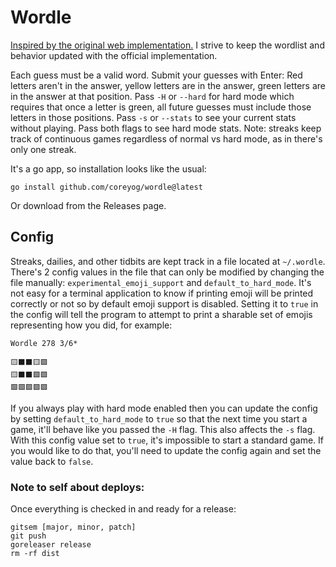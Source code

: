 # Wordle

[Inspired by the original web implementation.](https://www.powerlanguage.co.uk/wordle/) I strive to keep the wordlist and behavior updated with the official implementation.

Each guess must be a valid word. Submit your guesses with Enter: Red letters aren't in the answer, yellow letters are in the answer, green letters are in the answer at that position. Pass `-H` or `--hard` for hard mode which requires that once a letter is green, all future guesses must include those letters in those positions. Pass `-s` or `--stats` to see your current stats without playing. Pass both flags to see hard mode stats. Note: streaks keep track of continuous games regardless of normal vs hard mode, as in there's only one streak.

It's a go app, so installation looks like the usual:

    go install github.com/coreyog/wordle@latest

Or download from the Releases page.

## Config

Streaks, dailies, and other tidbits are kept track in a file located at `~/.wordle`. There's 2 config values in the file that can only be modified by changing the file manually: `experimental_emoji_support` and `default_to_hard_mode`. It's not easy for a terminal application to know if printing emoji will be printed correctly or not so by default emoji support is disabled. Setting it to `true` in the config will tell the program to attempt to print a sharable set of emojis representing how you did, for example:

```
Wordle 278 3/6*

🟨⬛⬛🟨🟩
🟨⬛⬛🟩🟩
🟩🟩🟩🟩🟩
```

If you always play with hard mode enabled then you can update the config by setting `default_to_hard_mode` to `true` so that the next time you start a game, it'll behave like you passed the `-H` flag. This also affects the `-s` flag. With this config value set to `true`, it's impossible to start a standard game. If you would like to do that, you'll need to update the config again and set the value back to `false`.

### Note to self about deploys:

Once everything is checked in and ready for a release:

    gitsem [major, minor, patch]
    git push
    goreleaser release
    rm -rf dist